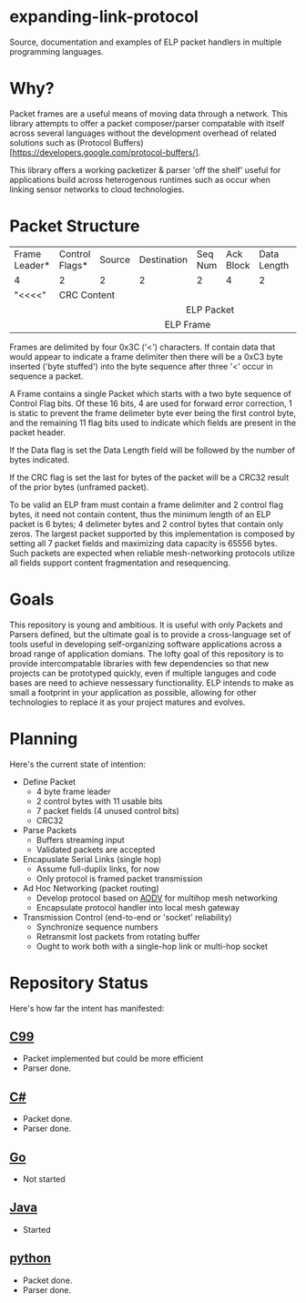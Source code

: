 # expanding-link-protocol
Source, documentation and examples of ELP packet handlers in multiple programming languages.

# Why?
Packet frames are a useful means of moving data through a network. This library attempts to offer a packet composer/parser compatable with itself across several languages without the development overhead of related solutions such as (Protocol Buffers)[https://developers.google.com/protocol-buffers/].

This library offers a working packetizer & parser 'off the shelf' useful for applications build across heterogenous runtimes such as occur when linking sensor networks to cloud technologies.

# Packet Structure

<table>
  <tr>
    <td>Frame Leader*</td>
    <td>Control Flags*</td>
    <td>Source</td>
    <td>Destination</td>
    <td>Seq Num</td>
    <td>Ack Block</td>
    <td>Data Length</td>
    <td>Data</td>
    <td>CRC</td>
  </tr>
  <tr>
    <td>4</td>
    <td>2</td>
    <td>2</td>
    <td>2</td>
    <td>2</td>
    <td>4</td>
    <td>2</td>
    <td>Variable</td>
    <td>4</td>
  </tr>

  <tr>
    <td>"<<<<"</td>
    <td colspan="7">CRC Content</td>
    <td>CRC</td>
  </tr>
  <tr>
    <td></td>
    <td colspan="8" align="center">ELP Packet</td>
  </tr>
  <tr>
    <td colspan="9" align="center">ELP Frame</td>
  </tr>
</table>


Frames are delimited by four 0x3C ('<') characters. If contain data that would appear to indicate a frame delimiter then there will be a 0xC3 byte inserted ('byte stuffed') into the byte sequence after three '<' occur in sequence a packet.

A Frame contains a single Packet which starts with a two byte sequence of Control Flag bits. Of these 16 bits, 4 are used for forward error correction, 1 is static to prevent the frame delimeter byte ever being the first control byte, and the remaining 11 flag bits used to indicate which fields are present in the packet header.

If the Data flag is set the Data Length field will be followed by the number of bytes indicated.

If the CRC flag is set the last for bytes of the packet will be a CRC32 result of the prior bytes (unframed packet).

To be valid an ELP fram must contain a frame delimiter and 2 control flag bytes, it need not contain content, thus the minimum length of an ELP packet is 6 bytes; 4 delimeter bytes and 2 control bytes that contain only zeros. The largest packet supported by this implementation is composed by setting all 7 packet fields and maximizing data capacity is 65556 bytes. Such packets are expected when reliable mesh-networking protocols utilize all fields support content fragmentation and resequencing.


# Goals
This repository is young and ambitious. It is useful with only Packets and Parsers defined, but the ultimate goal is to provide a cross-language set of tools useful in developing self-organizing software applications across a broad range of application domians. The lofty goal of this repository is to provide intercompatable libraries with few dependencies so that new projects can be prototyped quickly, even if multiple languges and code bases are need to achieve nessessary functionality.
ELP intends to make as small a footprint in your application as possible, allowing for other technologies to replace it as your project matures and evolves.

# Planning
Here's the current state of intention:
 * Define Packet
   * 4 byte frame leader
   * 2 control bytes with 11 usable bits
   * 7 packet fields (4 unused control bits)
   * CRC32
 * Parse Packets
   * Buffers streaming input
   * Validated packets are accepted
 * Encapuslate Serial Links (single hop)
   * Assume full-duplix links, for now
   * Only protocol is framed packet transmission
 * Ad Hoc Networking (packet routing)
   * Develop protocol based on  [AODV](https://en.wikipedia.org/wiki/Ad_hoc_On-Demand_Distance_Vector_Routing) for multihop mesh networking
   * Encapsulate protocol handler into local mesh gateway
 * Transmission Control (end-to-end or 'socket' reliability)
   * Synchronize sequence numbers
   * Retransmit lost packets from rotating buffer
   * Ought to work both with a single-hop link or multi-hop socket


# Repository Status

Here's how far the intent has manifested:

## [C99](./c99/README.md)
 * Packet implemented but could be more efficient
 * Parser done.

## [C#](./csharp/README.md)
 * Packet done.
 * Parser done.

## [Go](./go/README.md)
 * Not started

## [Java](./java/README.md)
 * Started

 ## [python](./python/README.md)
 * Packet done.
 * Parser done.

 